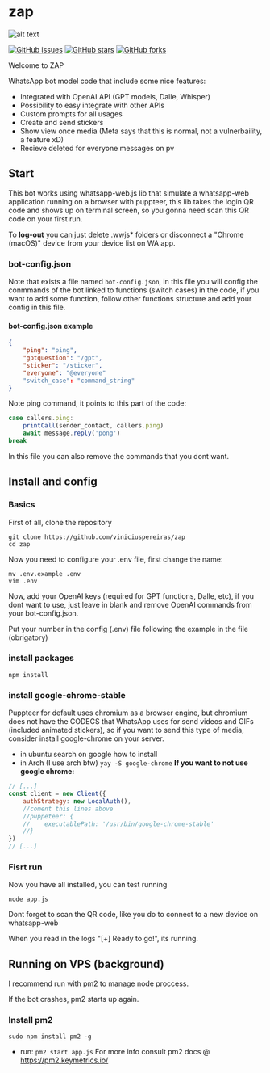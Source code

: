 # zap
![alt text](https://github.com/viniciuspereiras/zap/blob/main/assets/banner.png)

[![GitHub issues](https://img.shields.io/github/issues/viniciuspereiras/zap)](https://github.com/viniciuspereiras/zap/issues)
[![GitHub stars](https://img.shields.io/github/stars/viniciuspereiras/zap)](https://github.com/viniciuspereiras/zap/stargazers)
[![GitHub forks](https://img.shields.io/github/forks/viniciuspereiras/zap)](https://github.com/viniciuspereiras/zap/network)

Welcome to ZAP

WhatsApp bot model code that include some nice features:
- Integrated with OpenAI API (GPT models, Dalle, Whisper)
- Possibility to easy integrate with other APIs
- Custom prompts for all usages
- Create and send stickers
- Show view once media (Meta says that this is normal, not a vulnerbaility, a feature xD)
- Recieve deleted for everyone messages on pv

## Start
This bot works using whatsapp-web.js lib that simulate a whatsapp-web application running on a browser with puppteer, this lib takes the login QR code and shows up on terminal screen, so you gonna need scan this QR code on your first run.

To **log-out** you can just delete .wwjs* folders or disconnect a "Chrome (macOS)" device from your device list on WA app.
### bot-config.json
Note that exists a file named `bot-config.json`, in this file you will config the conmmands of the bot linked to functions (switch cases) in the code, if you want to add some function, follow other functions structure and add your config in this file.
#### bot-config.json example
```json
{
    "ping": "ping",
    "gptquestion": "/gpt",
    "sticker": "/sticker",
    "everyone": "@everyone"
    "switch_case": "command_string"
}
```
Note ping command, it points to this part of the code:
```js
case callers.ping:
    printCall(sender_contact, callers.ping)
    await message.reply('pong')
break
```
In this file you can also remove the commands that you dont want.
## Install and config
### Basics
First of all, clone the repository
```
git clone https://github.com/viniciuspereiras/zap
cd zap
```

Now you need to configure your .env file, first change the name:
```
mv .env.example .env
vim .env
```
Now, add your OpenAI keys (required for GPT functions, Dalle, etc), if you dont want to use, just leave in blank and remove OpenAI commands from your bot-config.json.

Put your number in the config (.env) file following the example in the file (obrigatory)
### install packages
```
npm install
```
### install google-chrome-stable
Puppteer for default uses chromium as a browser engine, but chromium does not have the CODECS that WhatsApp uses for send videos and GIFs (included animated stickers), so if you want to send this type of media, consider install google-chrome on your server.
- in ubuntu search on google how to install
- in Arch (I use arch btw) `yay -S google-chrome`
**If you want to not use google chrome:**
```js
// [...]
const client = new Client({
    authStrategy: new LocalAuth(),
    //coment this lines above
    //puppeteer: {
    //    executablePath: '/usr/bin/google-chrome-stable'
    //}
})
// [...]
```
### Fisrt run
Now you have all installed, you can test running
```
node app.js
```
Dont forget to scan the QR code, like you do to connect to a new device on whatsapp-web

When you read in the logs "[+] Ready to go!", its running.

## Running on VPS (background)
I recommend run with pm2 to manage node proccess.

If the bot crashes, pm2 starts up again.
### Install pm2
```
sudo npm install pm2 -g
```
- run:
  ```pm2 start app.js```
For more info consult pm2 docs @ https://pm2.keymetrics.io/
